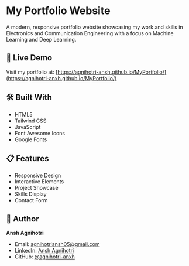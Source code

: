 # My Portfolio Website

A modern, responsive portfolio website showcasing my work and skills in Electronics and Communication Engineering with a focus on Machine Learning and Deep Learning.

## 🚀 Live Demo

Visit my portfolio at: [https://agnihotri-anxh.github.io/MyPortfolio/](https://agnihotri-anxh.github.io/MyPortfolio/)

## 🛠️ Built With

- HTML5
- Tailwind CSS
- JavaScript
- Font Awesome Icons
- Google Fonts

## 📋 Features

- Responsive Design
- Interactive Elements
- Project Showcase
- Skills Display
- Contact Form

## 👤 Author

**Ansh Agnihotri**
- Email: agnihotriansh05@gmail.com
- LinkedIn: [Ansh Agnihotri](https://linkedin.com/in/ansh-agnihotri-942a56257)
- GitHub: [@agnihotri-anxh](https://github.com/agnihotri-anxh) 